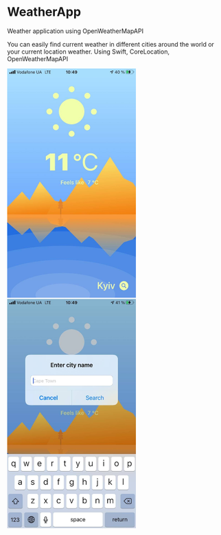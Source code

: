 # WeatherApp
Weather application using OpenWeatherMapAPI

You can easily find current weather in different cities around the world or your current location weather.
Using Swift, CoreLocation, OpenWeatherMapAPI


<img src="photos/weather.jpg" width="300">
<img src="photos/weather1.jpg" width="300">
